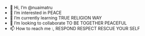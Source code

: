 - 👋 Hi, I’m @nuaimatru
- 👀 I’m interested in PEACE 
- 🌱 I’m currently learning TRUE RELIGION WAY 
- 💞️ I’m looking to collaborate TO BE TOGETHER PEACEFUL 
- 📫 How to reach me :, RESPOND RESPECT RESCUE YOUR SELF

<!---
nuaimatru/nuaimatru is a ✨ special ✨ repository because its `README.md` (this file) appears on your GitHub profile.
You can click the Preview link to take a look at your changes.
--->
